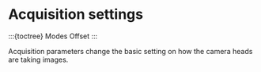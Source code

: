 # Acquisition settings

:::{toctree}
Modes <modes>
Offset <offset>
:::

Acquisition parameters change the basic setting on how the camera heads are taking images.
